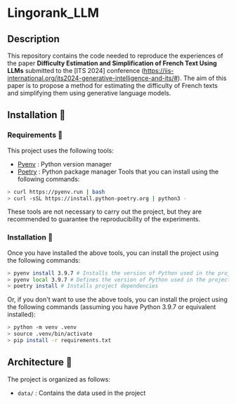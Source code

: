 # Lingorank_LLM

## Description

This repository contains the code needed to reproduce the experiences of the paper **Difficulty Estimation and Simplification of French Text Using LLMs** submitted to the [ITS 2024] conference (https://iis-international.org/its2024-generative-intelligence-and-its/#). The aim of this paper is to propose a method for estimating the difficulty of French texts and simplifying them using generative language models.

## Installation 🐼

### Requirements 🐨

This project uses the following tools:
- [Pyenv](https://github.com/pyenv/pyenv-installer) : Python version manager
- [Poetry](https://python-poetry.org/docs/#installation) : Python package manager
Tools that you can install using the following commands:
```bash
> curl https://pyenv.run | bash
> curl -sSL https://install.python-poetry.org | python3 -
```

These tools are not necessary to carry out the project, but they are recommended to guarantee the reproducibility of the experiments.

### Installation 🐻

Once you have installed the above tools, you can install the project using the following commands:
```bash
> pyenv install 3.9.7 # Installs the version of Python used in the project
> pyenv local 3.9.7 # Defines the version of Python used in the project
> poetry install # Installs project dependencies
```

Or, if you don't want to use the above tools, you can install the project using the following commands (assuming you have Python 3.9.7 or equivalent installed):
```bash
> python -m venv .venv
> source .venv/bin/activate
> pip install -r requirements.txt
```

## Architecture 🐯

The project is organized as follows:
- `data/` : Contains the data used in the project